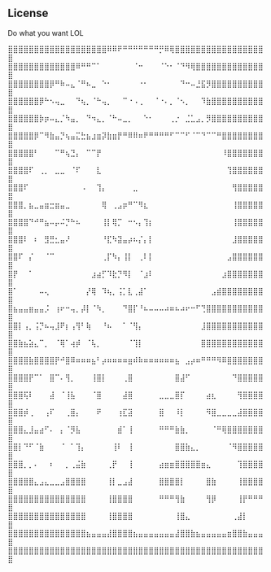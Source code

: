 ## License

Do what you want LOL

⣿⣿⣿⣿⣿⣿⣿⣿⣿⣿⣿⣿⣿⣿⣿⣿⣿⣿⣿⠿⠿⠟⠛⠛⠛⠛⠛⠛⠛⡛⠿⢿⣿⣿⣿⣿⣿⣿⣿⣿⣿⣿⣿⣿⣿⣿⣿⣿⣿⣿
⣿⣿⣿⣿⣿⣿⣿⣿⣿⣿⣿⣿⣿⠿⠛⠛⠉⠁⠀⠀⠀⠀⠀⠀⠈⠒⠀⠀⠀⠈⠑⠂⠈⠙⠻⢿⣿⣿⣿⣿⣿⣿⣿⣿⣿⣿⣿⣿⣿⣿
⣿⣿⣿⣿⣿⣿⣿⣿⡿⠛⠷⠤⣄⠈⠛⠦⣀⠀⠑⠂⠀⠀⠀⠀⠀⠐⠂⠀⠀⠀⠀⠀⠀⠙⠒⠤⣘⣯⡻⣿⣿⣿⣿⣿⣿⣿⣿⣿⣿⣿
⣿⣿⣿⣿⣿⣿⡿⠓⠢⢤⣀⠀⠀⠙⢦⡀⠈⠓⢤⡀⠀⠀⠉⠐⠠⢀⠀⠀⠈⠐⠄⡀⠈⠢⡀⠀⠀⠹⣷⣿⣿⣿⣿⣿⣿⣿⣿⣿⣿⣿
⣿⣿⣿⣿⣿⣿⡷⡶⠤⣄⡈⠳⣤⡀⠀⠙⠲⣄⡀⠈⠓⠤⣀⡀⠀⠀⠑⠂⠀⠀⠀⢀⡐⠀⣈⣁⣠⡀⡻⣿⣿⣿⣿⣿⣿⣿⣿⣿⣿⣿
⣿⣿⣿⣿⣿⡿⠉⠻⣷⣤⡙⢦⣤⣍⣓⣦⣰⣶⡽⣷⣶⡟⠛⠿⠿⠶⠟⠛⠛⠛⠛⠋⠉⠉⠋⠈⠉⠙⠉⠉⠛⣿⣿⣿⣿⣿⣿⣿⣿⣿
⣿⣿⣿⣿⣿⠃⠀⠀⠀⠉⠛⢦⣙⡄⠀⠉⠉⡟⠀⠀⠀⠀⠀⠀⠀⠀⠀⠀⠀⠀⠀⠀⠀⠀⠀⠀⠀⠀⠀⠀⠀⠸⣿⣿⣿⣿⣿⣿⣿⣿
⣿⣿⣿⣿⠏⠀⢀⡀⠀⣀⣀⠀⠈⠏⠀⠀⠀⣇⠀⠀⠀⠀⠀⠀⠀⠀⠀⠀⠀⠀⠀⠀⠀⠀⠀⠀⠀⠀⠀⠀⠀⠀⢹⣿⣿⣿⣿⣿⣿⣿
⣿⣿⣿⠏⠀⠀⠀⠀⠀⠀⠀⠀⠀⠀⠠⠀⠀⢹⡄⠀⠀⠀⠀⠀⣀⠀⠀⠀⠀⠀⠀⠀⠀⠀⠀⠀⠀⠀⠀⠀⠀⠀⠀⢻⣿⣿⣿⣿⣿⣿
⣿⣿⣿⡀⣦⣀⣤⣶⣒⣶⣤⣀⠀⠀⠀⠀⠀⠀⢿⠀⢀⣠⡶⠛⠉⠻⣆⠀⠀⠀⠀⠀⠀⠀⠀⠀⠀⠀⠀⠀⠀⠀⠀⢸⣿⣿⣿⣿⣿⣿
⣿⣿⣿⣿⠙⠚⠛⣦⠤⡤⠬⡙⠓⠦⠀⠀⠀⠀⢸⡇⢿⡉⠀⠒⠢⡄⢹⡆⠀⠀⠀⠀⠀⠀⠀⠀⠀⠀⠀⠀⠀⠀⠀⢸⣿⣿⣿⣿⣿⣿
⣿⣿⣿⠇⠀⠆⠀⣻⣛⣂⣤⠜⠀⠀⠀⠀⠀⠀⠘⣏⠳⣽⣤⡴⠦⡌⡄⡇⠀⠀⠀⠀⠀⠀⠀⠀⠀⠀⠀⠀⠀⠀⠀⣸⣿⣿⣿⣿⣿⣿
⣿⣿⠏⠀⡌⠀⠀⠈⠉⠀⠀⠀⠀⠀⠀⠀⠀⠀⢀⡏⠳⡄⢸⡇⠀⢀⠇⡇⠀⠀⠀⠀⠀⠀⠀⠀⠀⠀⠀⠀⠀⠀⣠⣿⣿⣿⣿⣿⣿⣿
⣿⡟⠀⠀⠁⠀⠀⠀⠀⠀⠀⠀⠀⠀⠀⠀⣰⣴⡋⠹⣗⡙⠻⡇⠀⠈⣰⠇⠀⠀⠀⠀⠀⠀⠀⠀⠀⠀⠀⠀⠀⣰⣿⣿⣿⣿⣿⣿⣿⣿
⣿⠁⠀⠀⠀⠀⠤⢄⠀⠀⠀⠀⠀⠀⠀⡜⢿⠀⠹⢦⡀⢨⡁⣇⢀⣼⠁⠀⠀⠀⠀⠀⠀⠀⠀⠀⠀⠀⠀⣠⣾⣿⣿⣿⣿⣿⣿⣿⣿⣿
⣿⣦⣤⣤⣶⣤⣤⡨⠀⢰⠖⠒⢤⡀⡼⡇⠈⠳⡀⠀⠀⠀⠙⣿⡏⠘⠦⠤⠤⠤⠴⠶⠦⠴⠖⠒⠋⢙⣿⣿⣿⣿⣿⣿⣿⣿⣿⣿⣿⣿
⣿⣿⡇⢠⡀⢨⡙⠦⢤⣸⠟⡆⢠⢻⠃⢷⠀⠀⠘⠦⠀⠀⠁⠈⢻⡄⠀⠀⠀⠀⠀⠀⠀⠀⠀⠀⠀⣸⣿⣿⣿⣿⣿⣿⣿⣿⣿⣿⣿⣿
⣿⣿⣷⣦⣵⣄⠉⡀⠀⠈⢿⠁⢴⡾⠀⠈⢧⡀⠀⠀⠀⠀⠀⠈⢹⡇⠀⠀⠀⠀⠀⠀⠀⠀⠀⠀⠀⣿⣿⣿⣿⣿⣿⣿⣿⣿⣿⣿⣿⣿
⣿⣿⣿⣿⣷⣿⣿⣿⣿⡟⠚⣿⠿⠶⠶⠶⣦⠃⡴⠶⠶⠶⠶⣶⠾⠷⠶⠶⠶⠶⠶⠶⣦⠀⣠⡴⠶⠛⠛⠛⠻⠿⣿⣿⣿⣿⣿⣿⣿⣿
⣿⣿⣿⣿⡟⠉⠁⠀⣿⠉⠄⢻⡀⠀⠀⠀⢸⣿⡇⠀⠀⠀⢀⣿⠀⠀⠀⠀⠀⠀⠀⠀⣿⣼⠋⠀⠀⠀⠀⠀⠀⠀⠀⠙⣿⣿⣿⣿⣿⣿
⣿⣿⣿⢯⠇⠀⠀⠀⣼⠀⠈⢸⣧⠀⠀⠀⠈⣿⠀⠀⠀⠀⣼⣿⠀⠀⠀⠀⠀⣀⣀⣀⣿⡏⠀⠀⠀⠀⣴⣆⠀⠀⠀⠀⢻⣿⣿⣿⣿⣿
⣿⣿⣿⡾⢀⠀⠀⢠⠏⠀⠀⢀⣿⡄⠀⠀⠀⠟⠀⠀⠀⢰⣏⣽⠀⠀⠀⠀⠀⣿⠀⠀⠸⡇⠀⠀⠀⠀⠻⣿⣀⣀⣀⣀⣼⣿⣿⣿⣿⣿
⣿⣿⣿⣄⣸⣤⣴⠋⠄⠀⡄⠈⡻⣧⠀⠀⠀⠀⠀⠀⠀⣾⠁⢸⠀⠀⠀⠀⠀⠛⠛⠛⣷⣷⡀⠀⠀⠀⠀⠈⠛⢿⣿⣿⣿⣿⣿⣿⣿⣿
⣿⣿⡇⠙⠋⠈⣷⠀⠀⠀⠈⠀⠁⢹⡄⠀⠀⠀⠀⠀⢸⠇⠀⢸⠀⠀⠀⠀⠀⠀⠀⠀⣿⣿⣷⣄⡀⠀⠀⠀⠀⠀⠈⠻⣿⣿⣿⣿⣿⣿
⣿⣿⣿⡀⡀⠄⠀⠀⠆⠀⠀⡀⢀⣬⣷⠀⠀⠀⠀⢀⡟⠀⠀⢸⠀⠀⠀⠀⠀⣴⣶⣶⣿⣿⣿⣿⣿⣶⣄⠀⠀⠀⠀⠀⢹⣿⣿⣿⣿⣿
⣿⣿⣿⣿⣿⣄⣠⣄⣀⣀⣠⣿⣿⣿⣿⠀⠀⠀⠀⢸⡇⣀⣠⣼⠀⠀⠀⠀⠀⣿⣿⣿⣿⡇⠀⠀⠀⠀⣿⣷⠀⠀⠀⠀⢸⣿⣿⣿⣿⣿
⣿⣿⣿⣿⣿⣿⣿⣿⣿⣿⣿⣿⣿⣿⣿⠀⠀⠀⠀⢸⣿⣿⣿⣿⠀⠀⠀⠀⠀⠛⠛⠛⢻⣷⠀⠀⠀⠀⢻⡿⠀⠀⠀⠀⢸⡟⠛⠛⠛⣿
⣿⣿⣿⣿⣿⣿⣿⣿⣿⣿⣿⣿⣿⣿⣿⠀⠀⠀⠀⢸⣿⣿⣿⣿⠀⠀⠀⠀⠀⠀⠀⠀⢸⣿⣄⠀⠀⠀⠀⠀⠀⠀⠀⢀⣼⡇⠀⠀⠀⣿
⣿⣿⣿⣿⣿⣿⣿⣿⣿⣿⣿⣿⣿⣿⣿⣦⣤⣤⣤⣼⣿⣿⣿⣿⣦⣤⣤⣤⣤⣤⣤⣤⣼⣿⣿⣷⣦⣤⣤⣤⣤⣤⣶⣿⣿⣷⣤⣤⣤⣿
⣿⣿⣿⣿⣿⣿⣿⣿⣿⣿⣿⣿⣿⣿⣿⣿⣿⣿⣿⣿⣿⣿⣿⣿⣿⣿⣿⣿⣿⣿⣿⣿⣿⣿⣿⣿⣿⣿⣿⣿⣿⣿⣿⣿⣿⣿⣿⣿⣿⣿
